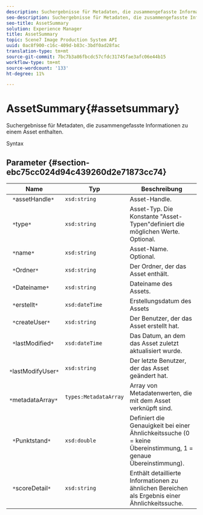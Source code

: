 ```yaml
---
description: Suchergebnisse für Metadaten, die zusammengefasste Informationen zu einem Asset enthalten.
seo-description: Suchergebnisse für Metadaten, die zusammengefasste Informationen zu einem Asset enthalten.
seo-title: AssetSummary
solution: Experience Manager
title: AssetSummary
topic: Scene7 Image Production System API
uuid: 0ac8f900-c16c-409d-b83c-3bdf0ad28fac
translation-type: tm+mt
source-git-commit: 7bc7b3a86fbcdc57cfdc31745fae3afc06e44b15
workflow-type: tm+mt
source-wordcount: '133'
ht-degree: 11%

---
```



# AssetSummary{#assetsummary}

Suchergebnisse für Metadaten, die zusammengefasste Informationen zu einem Asset enthalten.

Syntax

## Parameter {#section-ebc75cc024d94c439260d2e71873cc74}

| Name | Typ | Beschreibung |
|---|---|---|
| ` *`assetHandle`*` | `xsd:string` | Asset-Handle. |
| ` *`type`*` | `xsd:string` | Asset-Typ. Die Konstante &quot;Asset-Typen&quot;definiert die möglichen Werte. Optional. |
| ` *`name`*` | `xsd:string` | Asset-Name. Optional. |
| ` *`Ordner`*` | `xsd:string` | Der Ordner, der das Asset enthält. |
| ` *`Dateiname`*` | `xsd:string` | Dateiname des Assets. |
| ` *`erstellt`*` | `xsd:dateTime` | Erstellungsdatum des Assets |
| ` *`createUser`*` | `xsd:string` | Der Benutzer, der das Asset erstellt hat. |
| ` *`lastModified`*` | `xsd:dateTime` | Das Datum, an dem das Asset zuletzt aktualisiert wurde. |
| ` *`lastModifyUser`*` | `xsd:string` | Der letzte Benutzer, der das Asset geändert hat. |
| ` *`metadataArray`*` | `types:MetadataArray` | Array von Metadatenwerten, die mit dem Asset verknüpft sind. |
| ` *`Punktstand`*` | `xsd:double` | Definiert die Genauigkeit bei einer Ähnlichkeitssuche (0 = keine Übereinstimmung, 1 = genaue Übereinstimmung). |
| ` *`scoreDetail`*` | `xsd:string` | Enthält detaillierte Informationen zu ähnlichen Bereichen als Ergebnis einer Ähnlichkeitssuche. |

